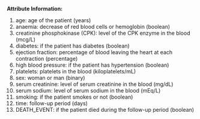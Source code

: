 **Attribute Information:**

1. age: age of the patient (years)
2. anaemia: decrease of red blood cells or hemoglobin (boolean)
3. creatinine phosphokinase (CPK): level of the CPK enzyme in the blood (mcg/L)
4. diabetes: if the patient has diabetes (boolean)
5. ejection fraction: percentage of blood leaving the heart at each contraction (percentage)
6. high blood pressure: if the patient has hypertension (boolean)
7. platelets: platelets in the blood (kiloplatelets/mL)
8. sex: woman or man (binary)
9. serum creatinine: level of serum creatinine in the blood (mg/dL)
10. serum sodium: level of serum sodium in the blood (mEq/L)
11. smoking: if the patient smokes or not (boolean)
12. time: follow-up period (days)
13. DEATH_EVENT: if the patient died during the follow-up period (boolean)